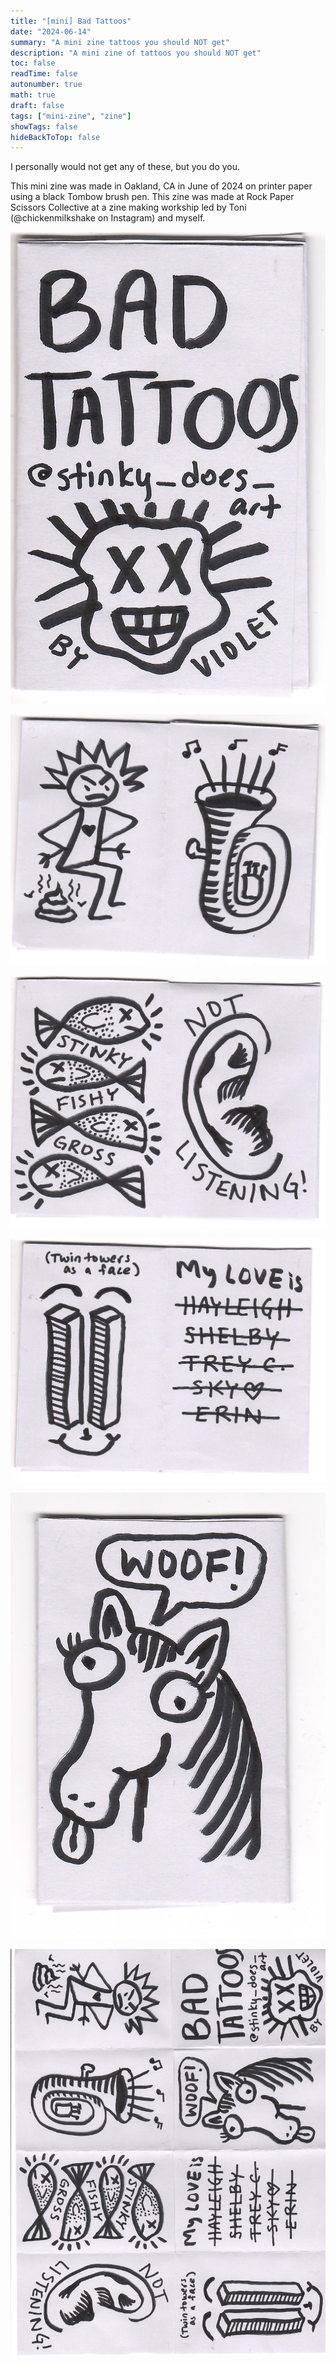 ```yaml
---
title: "[mini] Bad Tattoos"
date: "2024-06-14"
summary: "A mini zine tattoos you should NOT get"
description: "A mini zine of tattoos you should NOT get"
toc: false
readTime: false
autonumber: true
math: true
draft: false
tags: ["mini-zine", "zine"]
showTags: false
hideBackToTop: false
---
```


I personally would not get any of these, but you do you. 

This mini zine was made in Oakland, CA in June of 2024 on printer paper using a black Tombow brush pen. This zine was made at Rock Paper Scissors Collective at a zine making workship led by Toni (@chickenmilkshake on Instagram) and myself. 

![Title page for Bad Tattoos](bad-tattoos-1.jpg#small)

![A stick figure taking a shit and a tuba](bad-tattoos-2.jpg#small)

![A pile of fish and an ear](bad-tattoos-3.jpg#small)

![A 9/11 smiley face and a list of my exes](bad-tattoos-4.jpg#small)

![A horse going "woof"](bad-tattoos-5.jpg#small)

![The full zine](bad-tattoos-full-zine.jpg#small)

